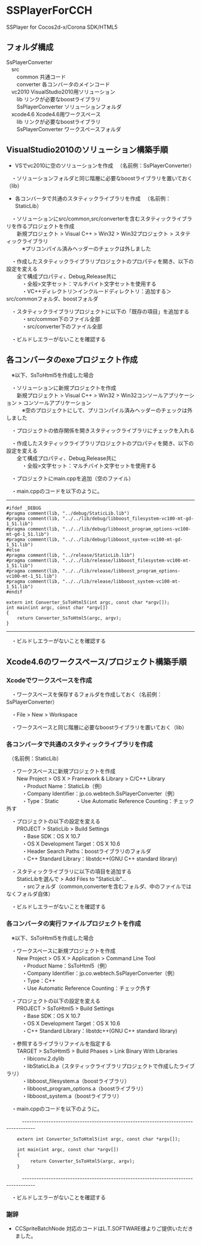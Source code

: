 SSPlayerForCCH
==============

SSPlayer for Cocos2d-x/Corona SDK/HTML5

## フォルダ構成

SsPlayerConverter  
　src  
　　common             共通コード  
　　converter          各コンバータのメインコード  
　vc2010               VisualStudio2010用ソリューション  
　　lib                リンクが必要なboostライブラリ  
　　SsPlayerConverter  ソリューションフォルダ  
　xcode4.6             Xcode4.6用ワークスペース  
　　lib                リンクが必要なboostライブラリ  
　　SsPlayerConverter  ワークスペースフォルダ  

## VisualStudio2010のソリューション構築手順

- VSでvc2010に空のソリューションを作成
　（名前例：SsPlayerConverter）

　・ソリューションフォルダと同じ階層に必要なboostライブラリを置いておく（lib）

- 各コンバータで共通のスタティックライブラリを作成
　（名前例：StaticLib）

　・ソリューションにsrc/common,src/converterを含むスタティックライブラリを作るプロジェクトを作成  
　　新規プロジェクト > Visual C++ > Win32 > Win32プロジェクト > スタティックライブラリ  
　　　※プリコンパイル済みヘッダーのチェックは外しました

　・作成したスタティックライブラリプロジェクトのプロパティを開き、以下の設定を変える  
　　全て構成プロパティ、Debug,Release共に  
　　　・全般>文字セット：マルチバイト文字セットを使用する  
　　　・VC++ディレクトリ＞インクルードディレクトリ：追加する＞src/commonフォルダ、boostフォルダ  

　・スタティックライブラリプロジェクトに以下の「既存の項目」を追加する  
　　　・src/common下のファイル全部  
　　　・src/converter下のファイル全部  

　・ビルドしエラーがないことを確認する  

## 各コンバータのexeプロジェクト作成
　※以下、SsToHtml5を作成した場合  

　・ソリューションに新規プロジェクトを作成  
　　新規プロジェクト > Visual C++ > Win32 > Win32コンソールアプリケーション >  コンソールアプリケーション  
　　　※空のプロジェクトにして、プリコンパイル済みヘッダーのチェックは外しました  

　・プロジェクトの依存関係を開きスタティックライブラリにチェックを入れる  

　・作成したスタティックライブラリプロジェクトのプロパティを開き、以下の設定を変える  
　　全て構成プロパティ、Debug,Release共に  
　　　・全般>文字セット：マルチバイト文字セットを使用する  

　・プロジェクトにmain.cppを追加（空のファイル）  

　・main.cppのコードを以下のように。  

-----------------------------------------------------------------------------------  

    #ifdef _DEBUG
    #pragma comment(lib, "../debug/StaticLib.lib")
    #pragma comment(lib, "../../lib/debug/libboost_filesystem-vc100-mt-gd-1_51.lib")
    #pragma comment(lib, "../../lib/debug/libboost_program_options-vc100-mt-gd-1_51.lib")
    #pragma comment(lib, "../../lib/debug/libboost_system-vc100-mt-gd-1_51.lib")
    #else
    #pragma comment(lib, "../release/StaticLib.lib")
    #pragma comment(lib, "../../lib/release/libboost_filesystem-vc100-mt-1_51.lib")
    #pragma comment(lib, "../../lib/release/libboost_program_options-vc100-mt-1_51.lib")
    #pragma comment(lib, "../../lib/release/libboost_system-vc100-mt-1_51.lib")
    #endif
    
    extern int Converter_SsToHtml5(int argc, const char *argv[]);
    int main(int argc, const char *argv[])
    {
        return Converter_SsToHtml5(argc, argv);
    }

-----------------------------------------------------------------------------------

　・ビルドしエラーがないことを確認する

## Xcode4.6のワークスペース/プロジェクト構築手順

### Xcodeでワークスペースを作成

　・ワークスペースを保存するフォルダを作成しておく（名前例：SsPlayerConverter）

　・File > New > Workspace

　・ワークスペースと同じ階層に必要なboostライブラリを置いておく（lib）

### 各コンバータで共通のスタティックライブラリを作成
　（名前例：StaticLib）

　・ワークスペースに新規プロジェクトを作成  
　　New Project > OS X > Framework & Library > C/C++ Library  
　　　・Product Name：StaticLib（例）  
　　　・Company Identifier：jp.co.webtech.SsPlayerConverter（例）  
　　　・Type：Static 
　　　・Use Automatic Reference Counting：チェック外す  

　・プロジェクトの以下の設定を変える  
　　PROJECT > StaticLib > Build Settings  
　　　・Base SDK：OS X 10.7  
　　　・OS X Development Target：OS X 10.6  
　　　・Header Search Paths：boostライブラリのフォルダ  
　　　・C++ Standard Library：libstdc++(GNU C++ standard library)  

　・スタティックライブラリに以下の項目を追加する  
　　StaticLibを選んで > Add Files to "StaticLib"...  
　　　・srcフォルダ（common,converterを含むフォルダ、中のファイルではなくフォルダ自体）

　・ビルドしエラーがないことを確認する

### 各コンバータの実行ファイルプロジェクトを作成
　※以下、SsToHtml5を作成した場合

　・ワークスペースに新規プロジェクトを作成  
　　New Project > OS X > Application > Command Line Tool  
　　　・Product Name：SsToHtml5（例）  
　　　・Company Identifier：jp.co.webtech.SsPlayerConverter（例）  
　　　・Type：C++  
　　　・Use Automatic Reference Counting：チェック外す

　・プロジェクトの以下の設定を変える  
　　PROJECT > SsToHtml5 > Build Settings  
　　　・Base SDK：OS X 10.7  
　　　・OS X Development Target：OS X 10.6  
　　　・C++ Standard Library：libstdc++(GNU C++ standard library)  

　・参照するライブラリファイルを指定する  
　　TARGET > SsToHtml5 > Build Phases > Link Binary With Libraries  
　　　・libiconv.2.dylib  
　　　・libStaticLib.a（スタティックライブラリプロジェクトで作成したライブラリ）  
　　　・libboost_filesystem.a（boostライブラリ）  
　　　・libboost_program_options.a（boostライブラリ）  
　　　・libboost_system.a（boostライブラリ）  

　・main.cppのコードを以下のように。  

　　　-----------------------------------------------------------------------------------

        extern int Converter_SsToHtml5(int argc, const char *argv[]);
    
        int main(int argc, const char *argv[])
        {
        　　　return Converter_SsToHtml5(argc, argv);
        }

　　　-----------------------------------------------------------------------------------

　・ビルドしエラーがないことを確認する


### 謝辞
- CCSpriteBatchNode 対応のコードはL.T.SOFTWARE様よりご提供いただきました。
 
